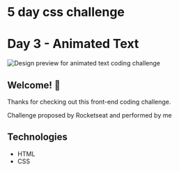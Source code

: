 # 5 day css challenge

# Day 3 - Animated Text

![Design preview for animated text coding challenge](./design/desktop-preview.jpg)

## Welcome! 👋

Thanks for checking out this front-end coding challenge.

Challenge proposed by Rocketseat and performed by me

## Technologies

- HTML
- CSS
